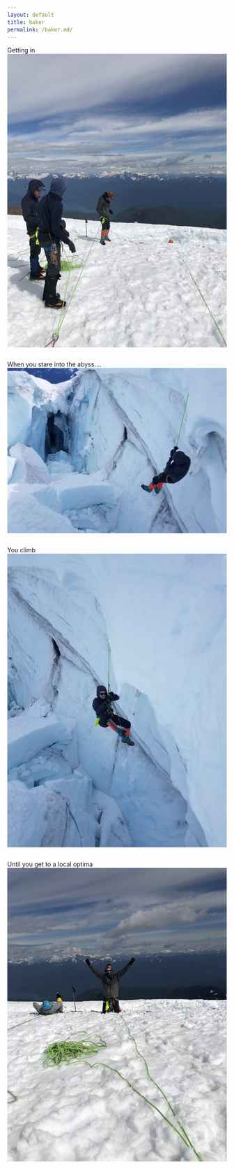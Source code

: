 ```yaml
---
layout: default
title: baker
permalink: /baker.md/
---
```


Getting in
&nbsp;  
<img align="left" src="/assets/images/baker_crevasse_0.jpg" style="padding-right: 30px; padding-bottom: 30px;">

When you stare into the abyss....
&nbsp;  
<img align="left" src="/assets/images/baker_crevasse_1.jpg" style="padding-right: 30px; padding-bottom: 30px;">

You climb
&nbsp;  
<img align="left" src="/assets/images/baker_crevasse_2.jpg" style="padding-right: 30px; padding-bottom: 30px;">

Until you get to a local optima
&nbsp;  
<img align="left" src="/assets/images/baker_crevasse_3.jpg" style="padding-right: 30px; padding-bottom: 30px;">
